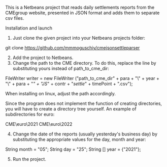 This is a Netbeans project that reads daily settlements reports from the CMEgroup website, presented in JSON format and adds them to separate csv files.

Installation and launch

1) Just clone the given project into your Netbeans projects folder:

git clone https://github.com/mmmoguschiy/cmejsonsettleparser

2) Add the project to Netbeans.
3) Change the path to the CME directory. To do this, replace the line by substituting yours instead of path_to_cme_dir:

FileWriter writer = new FileWriter ("path_to_cme_dir" + para + "\\" + year + "\\" + para + "_" + "JS_" + contr + "_settle_" + timePoint + ".csv");

When installing on linux, adjust the path accordingly.

Since the program does not implement the function of creating directories, you will have to create a directory tree yourself. An example of subdirectories for euro:

CME\euro\2021
CME\euro\2022

4) Change the date of the reports (usually yesterday's business day) by substituting the appropriate values ​​for the day, month and year:

String month = "05";
String day = "25";
String [] year = {"2021"};

5) Run the project. 
